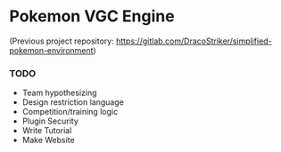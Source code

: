 # Pokemon VGC Engine

(Previous project repository: https://gitlab.com/DracoStriker/simplified-pokemon-environment)

### TODO

* Team hypothesizing
* Design restriction language
* Competition/training logic
* Plugin Security
* Write Tutorial
* Make Website